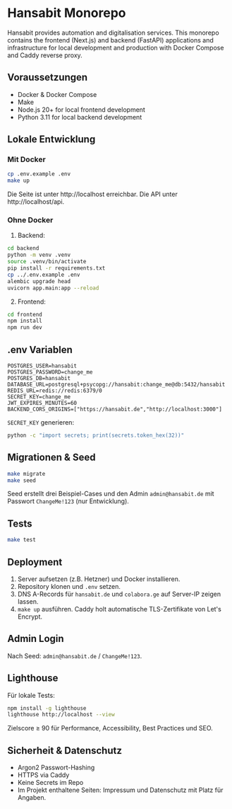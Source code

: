 # Hansabit Monorepo

Hansabit provides automation and digitalisation services. This monorepo contains the frontend (Next.js) and backend (FastAPI) applications and infrastructure for local development and production with Docker Compose and Caddy reverse proxy.

## Voraussetzungen
- Docker & Docker Compose
- Make
- Node.js 20+ for local frontend development
- Python 3.11 for local backend development

## Lokale Entwicklung

### Mit Docker
```bash
cp .env.example .env
make up
```
Die Seite ist unter http://localhost erreichbar. Die API unter http://localhost/api.

### Ohne Docker
1. Backend:
```bash
cd backend
python -m venv .venv
source .venv/bin/activate
pip install -r requirements.txt
cp ../.env.example .env
alembic upgrade head
uvicorn app.main:app --reload
```
2. Frontend:
```bash
cd frontend
npm install
npm run dev
```

## .env Variablen
```
POSTGRES_USER=hansabit
POSTGRES_PASSWORD=change_me
POSTGRES_DB=hansabit
DATABASE_URL=postgresql+psycopg://hansabit:change_me@db:5432/hansabit
REDIS_URL=redis://redis:6379/0
SECRET_KEY=change_me
JWT_EXPIRES_MINUTES=60
BACKEND_CORS_ORIGINS=["https://hansabit.de","http://localhost:3000"]
```
`SECRET_KEY` generieren:
```bash
python -c "import secrets; print(secrets.token_hex(32))"
```

## Migrationen & Seed
```bash
make migrate
make seed
```
Seed erstellt drei Beispiel-Cases und den Admin `admin@hansabit.de` mit Passwort `ChangeMe!123` (nur Entwicklung).

## Tests
```bash
make test
```

## Deployment
1. Server aufsetzen (z.B. Hetzner) und Docker installieren.
2. Repository klonen und `.env` setzen.
3. DNS A-Records für `hansabit.de` und `colabora.ge` auf Server-IP zeigen lassen.
4. `make up` ausführen. Caddy holt automatische TLS-Zertifikate von Let's Encrypt.

## Admin Login
Nach Seed: `admin@hansabit.de` / `ChangeMe!123`.

## Lighthouse
Für lokale Tests:
```bash
npm install -g lighthouse
lighthouse http://localhost --view
```
Zielscore ≥ 90 für Performance, Accessibility, Best Practices und SEO.

## Sicherheit & Datenschutz
- Argon2 Passwort-Hashing
- HTTPS via Caddy
- Keine Secrets im Repo
- Im Projekt enthaltene Seiten: Impressum und Datenschutz mit Platz für Angaben.


